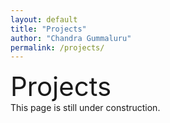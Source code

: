 ```yaml
---
layout: default
title: "Projects"
author: "Chandra Gummaluru"
permalink: /projects/
---
```


<div style="font-size:3em;">Projects</div>
This page is still under construction.
